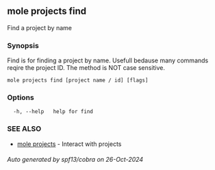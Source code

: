 ## mole projects find

Find a project by name

### Synopsis

Find is for finding a project by name.
	Usefull bedause many commands reqire the project ID.
	The method is NOT case sensitive.

```
mole projects find [project name / id] [flags]
```

### Options

```
  -h, --help   help for find
```

### SEE ALSO

* [mole projects](mole_projects.md)	 - Interact with projects

###### Auto generated by spf13/cobra on 26-Oct-2024
